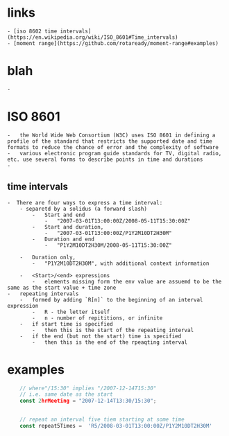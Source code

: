 # links 
    - [iso 8602 time intervals](https://en.wikipedia.org/wiki/ISO_8601#Time_intervals)
    - [moment range](https://github.com/rotaready/moment-range#examples)

#  blah 
    -

# ISO 8601 
	- 	the World Wide Web Consortium (W3C) uses ISO 8601 in defining a profile of the standard that restricts the supported date and time formats to reduce the chance of error and the complexity of software
	- 	various electronic program guide standards for TV, digital radio, etc. use several forms to describe points in time and durations
	- 	

## time intervals
    -  There are four ways to express a time interval:
        - separetd by a solidus (a forward slash)
            -   Start and end 
	            -   "2007-03-01T13:00:00Z/2008-05-11T15:30:00Z"
            -   Start and duration, 
	            -   "2007-03-01T13:00:00Z/P1Y2M10DT2H30M"
            -   Duration and end
	            -   "P1Y2M10DT2H30M/2008-05-11T15:30:00Z"
        
        -   Duration only,
	        -   "P1Y2M10DT2H30M", with additional context information
        
        -   <Start>/<end> expressions 
	        -   elements missing form the env value are assuemd to be the same as the start value + time zone 
    -   repeating intervals 
	    -   formed by adding `R[n]` to the beginning of an interval expression
		    -	R - the letter itself 
		    -	n - number of repititions, or infinite
	    -	if start time is specified 
		    -	then this is the start of the repeating interval 
	    -	if the end (but not the start) time is specified 
		    -	then this is the end of the rpeaqting interval 

# examples 
```js 
	// where"/15:30" implies "/2007-12-14T15:30"
	// i.e. same date as the start
	const 2hrMeeting = "2007-12-14T13:30/15:30";


	// repeat an interval five tiem starting at some time 
	const repeat5Times =  'R5/2008-03-01T13:00:00Z/P1Y2M10DT2H30M'

```
